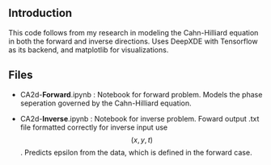 ## Introduction

This code follows from my research in modeling the Cahn-Hilliard equation in both the forward and inverse directions. Uses DeepXDE with Tensorflow as its backend, and matplotlib for visualizations.

## Files
- CA2d-**Forward**.ipynb : Notebook for forward problem. Models the phase seperation governed by the Cahn-Hilliard equation.
  
- CA2d-**Inverse**.ipynb : Notebook for inverse problem. Foward output .txt file formatted correctly for inverse input use $$(x, y, t)$$. Predicts epsilon from the data, which is defined in the forward case.

